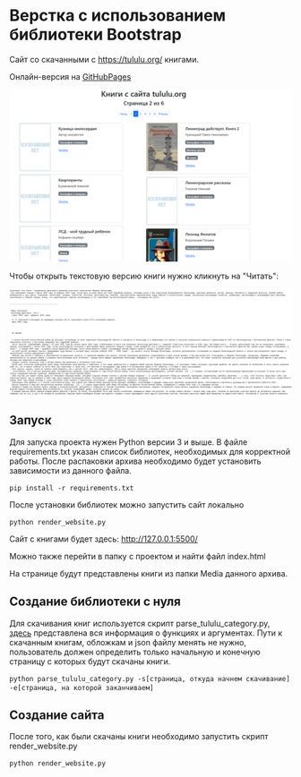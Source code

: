 # Верстка с использованием библиотеки Bootstrap

Сайт со скачанными с https://tululu.org/ книгами. 

Онлайн-версия на [GitHubPages](https://atskayasatana.github.io/Bootstrap/)


![Пример страницы](https://github.com/atskayasatana/Images/blob/main/index.png)

Чтобы открыть текстовую версию книги нужно кликнуть на "Читать":

![Читать](https://github.com/atskayasatana/Images/blob/main/book_example.png)

## Запуск

Для запуска проекта нужен Python версии 3 и выше. В файле requirements.txt указан список библиотек, необходимых для корректной работы. После распаковки архива необходимо будет установить зависимости из данного файла.

```
pip install -r requirements.txt
```

После установки библиотек можно запустить сайт локально

```
python render_website.py

```

Сайт с книгами будет здесь: http://127.0.0.1:5500/

Можно также перейти в папку с проектом и найти файл index.html


На странице будут представлены книги из папки Media данного архива.


## Создание библиотеки с нуля

Для скачивания книг используется скрипт parse_tululu_category.py, [здесь](https://github.com/atskayasatana/Parsing_2) представлена вся информация о функциях и аргументах. Пути к скачанным книгам, обложкам и json файлу менять не нужно, пользователь должен определить только начальную и конечную страницу с которых будут скачаны книги.

```
python parse_tululu_category.py -s[страница, откуда начнем скачивание] -e[страница, на которой заканчиваем]
```

## Создание сайта

После того, как были скачаны книги необходимо запустить скрипт render_website.py


```
python render_website.py
```




